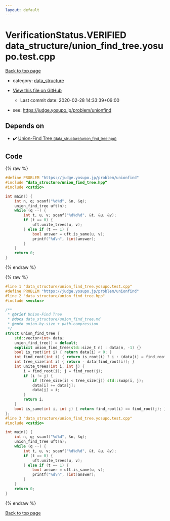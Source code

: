 ```yaml
---
layout: default
---
```


<!-- mathjax config similar to math.stackexchange -->
<script type="text/javascript" async
  src="https://cdnjs.cloudflare.com/ajax/libs/mathjax/2.7.5/MathJax.js?config=TeX-MML-AM_CHTML">
</script>
<script type="text/x-mathjax-config">
  MathJax.Hub.Config({
    TeX: { equationNumbers: { autoNumber: "AMS" }},
    tex2jax: {
      inlineMath: [ ['$','$'] ],
      processEscapes: true
    },
    "HTML-CSS": { matchFontHeight: false },
    displayAlign: "left",
    displayIndent: "2em"
  });
</script>

<script type="text/javascript" src="https://cdnjs.cloudflare.com/ajax/libs/jquery/3.4.1/jquery.min.js"></script>
<script src="https://cdn.jsdelivr.net/npm/jquery-balloon-js@1.1.2/jquery.balloon.min.js" integrity="sha256-ZEYs9VrgAeNuPvs15E39OsyOJaIkXEEt10fzxJ20+2I=" crossorigin="anonymous"></script>
<script type="text/javascript" src="../../assets/js/copy-button.js"></script>
<link rel="stylesheet" href="../../assets/css/copy-button.css" />


# VerificationStatus.VERIFIED data_structure/union_find_tree.yosupo.test.cpp

<a href="../../index.html">Back to top page</a>

* category: <a href="../../index.html#c8f6850ec2ec3fb32f203c1f4e3c2fd2">data_structure</a>
* <a href="{{ site.github.repository_url }}/blob/master/data_structure/union_find_tree.yosupo.test.cpp">View this file on GitHub</a>
    - Last commit date: 2020-02-28 14:33:39+09:00


* see: <a href="https://judge.yosupo.jp/problem/unionfind">https://judge.yosupo.jp/problem/unionfind</a>


## Depends on

* :heavy_check_mark: <a href="../../library/data_structure/union_find_tree.hpp.html">Union-Find Tree <small>(data_structure/union_find_tree.hpp)</small></a>


## Code

<a id="unbundled"></a>
{% raw %}
```cpp
#define PROBLEM "https://judge.yosupo.jp/problem/unionfind"
#include "data_structure/union_find_tree.hpp"
#include <cstdio>

int main() {
    int n, q; scanf("%d%d", &n, &q);
    union_find_tree uft(n);
    while (q --) {
        int t, u, v; scanf("%d%d%d", &t, &u, &v);
        if (t == 0) {
            uft.unite_trees(u, v);
        } else if (t == 1) {
            bool answer = uft.is_same(u, v);
            printf("%d\n", (int)answer);
        }
    }
    return 0;
}

```
{% endraw %}

<a id="bundled"></a>
{% raw %}
```cpp
#line 1 "data_structure/union_find_tree.yosupo.test.cpp"
#define PROBLEM "https://judge.yosupo.jp/problem/unionfind"
#line 2 "data_structure/union_find_tree.hpp"
#include <vector>

/**
 * @brief Union-Find Tree
 * @docs data_structure/union_find_tree.md
 * @note union-by-size + path-compression
 */
struct union_find_tree {
    std::vector<int> data;
    union_find_tree() = default;
    explicit union_find_tree(std::size_t n) : data(n, -1) {}
    bool is_root(int i) { return data[i] < 0; }
    int find_root(int i) { return is_root(i) ? i : (data[i] = find_root(data[i])); }
    int tree_size(int i) { return - data[find_root(i)]; }
    int unite_trees(int i, int j) {
        i = find_root(i); j = find_root(j);
        if (i != j) {
            if (tree_size(i) < tree_size(j)) std::swap(i, j);
            data[i] += data[j];
            data[j] = i;
        }
        return i;
    }
    bool is_same(int i, int j) { return find_root(i) == find_root(j); }
};
#line 3 "data_structure/union_find_tree.yosupo.test.cpp"
#include <cstdio>

int main() {
    int n, q; scanf("%d%d", &n, &q);
    union_find_tree uft(n);
    while (q --) {
        int t, u, v; scanf("%d%d%d", &t, &u, &v);
        if (t == 0) {
            uft.unite_trees(u, v);
        } else if (t == 1) {
            bool answer = uft.is_same(u, v);
            printf("%d\n", (int)answer);
        }
    }
    return 0;
}

```
{% endraw %}

<a href="../../index.html">Back to top page</a>

